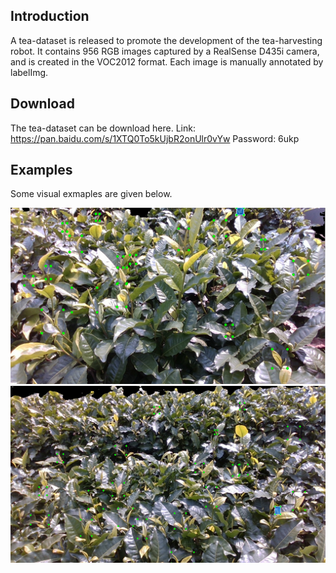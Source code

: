 ## Introduction
A tea-dataset is released to promote the development of the tea-harvesting robot. It contains 956 RGB images captured by a RealSense D435i camera, and is created in the VOC2012 format. Each image is manually annotated by labelImg.

## Download
The tea-dataset can be download here.
Link: https://pan.baidu.com/s/1XTQ0To5kUjbR2onUlr0vYw 
Password: 6ukp

## Examples
Some visual exmaples are given below.

<img src="assets/00.PNG" >

<img src="assets/01.PNG" >
